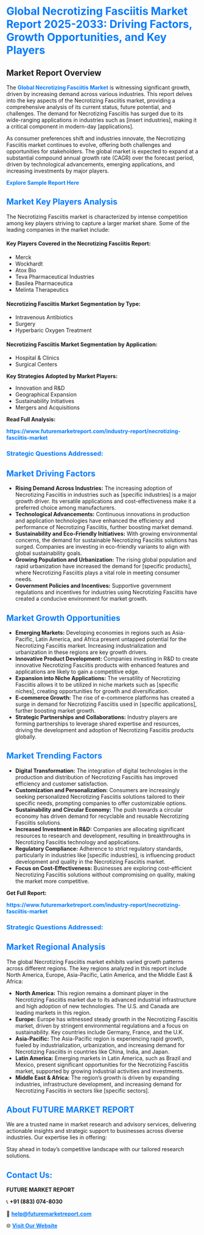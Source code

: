 <h1 style="color: #007BFF;">Global Necrotizing Fasciitis Market Report 2025-2033: Driving Factors, Growth Opportunities, and Key Players</h1>

<section id="overview">
<h2>Market Report Overview</h2>
<p>The <a href="https://www.futuremarketreport.com/industry-report/necrotizing-fasciitis-market" style="color: #007BFF; text-decoration: none;"><strong>Global Necrotizing Fasciitis Market</strong></a> is witnessing significant growth, driven by increasing demand across various industries. This report delves into the key aspects of the Necrotizing Fasciitis market, providing a comprehensive analysis of its current status, future potential, and challenges. The demand for Necrotizing Fasciitis has surged due to its wide-ranging applications in industries such as [insert industries], making it a critical component in modern-day [applications].</p>
<p>As consumer preferences shift and industries innovate, the Necrotizing Fasciitis market continues to evolve, offering both challenges and opportunities for stakeholders. The global market is expected to expand at a substantial compound annual growth rate (CAGR) over the forecast period, driven by technological advancements, emerging applications, and increasing investments by major players.</p>
</section>

<section id="overview">
<p><a href="https://www.futuremarketreport.com/request-sample/reportId=63708" style="color: #007BFF; text-decoration: none;"><strong>Explore Sample Report Here</strong></a></p>
</section>

<section id="key-players">
<h2 style="color: #007BFF;">Market Key Players Analysis</h2>
<p>The Necrotizing Fasciitis market is characterized by intense competition among key players striving to capture a larger market share. Some of the leading companies in the market include:</p>
<h4>Key Players Covered in the Necrotizing Fasciitis Report:</h4>
<ul><li>Merck</li><li>Wockhardt</li><li>Atox Bio</li><li>Teva Pharmaceutical Industries</li><li>Basilea Pharmaceutica</li><li>Melinta Therapeutics</li></ul>
<h4>Necrotizing Fasciitis Market Segmentation by Type:</h4>
<ul><li>Intravenous Antibiotics</li><li>Surgery</li><li>Hyperbaric Oxygen Treatment</li></ul>

<h4>Necrotizing Fasciitis Market Segmentation by Application:</h4>
<ul><li>Hospital &amp; Clinics</li><li>Surgical Centers</li></ul>
<p><strong>Key Strategies Adopted by Market Players:</strong></p>
<ul>
<li>Innovation and R&D</li>
<li>Geographical Expansion</li>
<li>Sustainability Initiatives</li>
<li>Mergers and Acquisitions</li>
</ul>
</section>

<section>
<p><strong>Read Full Analysis: </strong></p><a href="https://www.futuremarketreport.com/industry-report/necrotizing-fasciitis-market" style="color: #007BFF; text-decoration: none;"><strong>https://www.futuremarketreport.com/industry-report/necrotizing-fasciitis-market</strong></a>
<h3 style="color: #007BFF;">Strategic Questions Addressed:</h3>
</section>

<section id="driving-factors">
<h2 style="color: #007BFF;">Market Driving Factors</h2>
<ul>
<li><strong>Rising Demand Across Industries:</strong> The increasing adoption of Necrotizing Fasciitis in industries such as [specific industries] is a major growth driver. Its versatile applications and cost-effectiveness make it a preferred choice among manufacturers.</li>
<li><strong>Technological Advancements:</strong> Continuous innovations in production and application technologies have enhanced the efficiency and performance of Necrotizing Fasciitis, further boosting market demand.</li>
<li><strong>Sustainability and Eco-Friendly Initiatives:</strong> With growing environmental concerns, the demand for sustainable Necrotizing Fasciitis solutions has surged. Companies are investing in eco-friendly variants to align with global sustainability goals.</li>
<li><strong>Growing Population and Urbanization:</strong> The rising global population and rapid urbanization have increased the demand for [specific products], where Necrotizing Fasciitis plays a vital role in meeting consumer needs.</li>
<li><strong>Government Policies and Incentives:</strong> Supportive government regulations and incentives for industries using Necrotizing Fasciitis have created a conducive environment for market growth.</li>
</ul>
</section>

<section id="growth-opportunities">
<h2 style="color: #007BFF;">Market Growth Opportunities</h2>
<ul>
<li><strong>Emerging Markets:</strong> Developing economies in regions such as Asia-Pacific, Latin America, and Africa present untapped potential for the Necrotizing Fasciitis market. Increasing industrialization and urbanization in these regions are key growth drivers.</li>
<li><strong>Innovative Product Development:</strong> Companies investing in R&D to create innovative Necrotizing Fasciitis products with enhanced features and applications are likely to gain a competitive edge.</li>
<li><strong>Expansion into Niche Applications:</strong> The versatility of Necrotizing Fasciitis allows it to be utilized in niche markets such as [specific niches], creating opportunities for growth and diversification.</li>
<li><strong>E-commerce Growth:</strong> The rise of e-commerce platforms has created a surge in demand for Necrotizing Fasciitis used in [specific applications], further boosting market growth.</li>
<li><strong>Strategic Partnerships and Collaborations:</strong> Industry players are forming partnerships to leverage shared expertise and resources, driving the development and adoption of Necrotizing Fasciitis products globally.</li>
</ul>
</section>

<section id="trending-factors">
<h2 style="color: #007BFF;">Market Trending Factors</h2>
<ul>
<li><strong>Digital Transformation:</strong> The integration of digital technologies in the production and distribution of Necrotizing Fasciitis has improved efficiency and customer satisfaction.</li>
<li><strong>Customization and Personalization:</strong> Consumers are increasingly seeking personalized Necrotizing Fasciitis solutions tailored to their specific needs, prompting companies to offer customizable options.</li>
<li><strong>Sustainability and Circular Economy:</strong> The push towards a circular economy has driven demand for recyclable and reusable Necrotizing Fasciitis solutions.</li>
<li><strong>Increased Investment in R&D:</strong> Companies are allocating significant resources to research and development, resulting in breakthroughs in Necrotizing Fasciitis technology and applications.</li>
<li><strong>Regulatory Compliance:</strong> Adherence to strict regulatory standards, particularly in industries like [specific industries], is influencing product development and quality in the Necrotizing Fasciitis market.</li>
<li><strong>Focus on Cost-Effectiveness:</strong> Businesses are exploring cost-efficient Necrotizing Fasciitis solutions without compromising on quality, making the market more competitive.</li>
</ul>
</section>

<section>
<p><strong>Get Full Report: </strong></p><a href="https://www.futuremarketreport.com/industry-report/necrotizing-fasciitis-market" style="color: #007BFF; text-decoration: none;"><strong>https://www.futuremarketreport.com/industry-report/necrotizing-fasciitis-market</strong></a>
<h3 style="color: #007BFF;">Strategic Questions Addressed:</h3>
</section>


<section id="regional-analysis">
<h2 style="color: #007BFF;">Market Regional Analysis</h2>
<p>The global Necrotizing Fasciitis market exhibits varied growth patterns across different regions. The key regions analyzed in this report include North America, Europe, Asia-Pacific, Latin America, and the Middle East & Africa:</p>
<ul>
<li><strong>North America:</strong> This region remains a dominant player in the Necrotizing Fasciitis market due to its advanced industrial infrastructure and high adoption of new technologies. The U.S. and Canada are leading markets in this region.</li>
<li><strong>Europe:</strong> Europe has witnessed steady growth in the Necrotizing Fasciitis market, driven by stringent environmental regulations and a focus on sustainability. Key countries include Germany, France, and the U.K.</li>
<li><strong>Asia-Pacific:</strong> The Asia-Pacific region is experiencing rapid growth, fueled by industrialization, urbanization, and increasing demand for Necrotizing Fasciitis in countries like China, India, and Japan.</li>
<li><strong>Latin America:</strong> Emerging markets in Latin America, such as Brazil and Mexico, present significant opportunities for the Necrotizing Fasciitis market, supported by growing industrial activities and investments.</li>
<li><strong>Middle East & Africa:</strong> The region’s growth is driven by expanding industries, infrastructure development, and increasing demand for Necrotizing Fasciitis in sectors like [specific sectors].</li>
</ul>
</section>

<footer>
<h2 style="color: #007BFF;">About FUTURE MARKET REPORT</h2>
<p>We are a trusted name in market research and advisory services, delivering actionable insights and strategic support to businesses across diverse industries. Our expertise lies in offering:</p>

<p>Stay ahead in today’s competitive landscape with our tailored research solutions.</p>

<h2 style="color: #007BFF;">Contact Us:</h2>
<p><strong>FUTURE MARKET REPORT</strong></p>
<p>📞 <strong>+91 (883) 074-8030</strong></p>
<p>📧 <strong><a href="mailto:help@futuremarketreport.com" style="color: #007BFF;">help@futuremarketreport.com</a></strong></p>
<p>🌐 <strong><a href="https://www.futuremarketreport.com/" style="color: #007BFF;">Visit Our Website</a></strong></p>
</footer>